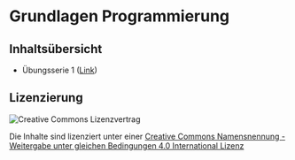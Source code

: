 # Grundlagen Programmierung

## Inhaltsübersicht

* Übungsserie 1 ([Link](https://github.com/stefanhuber/gru/UE1.md))

## Lizenzierung
![Creative Commons Lizenzvertrag](https://i.creativecommons.org/l/by-sa/4.0/88x31.png "Creative Commons Lizenzvertrag")

Die Inhalte sind lizenziert unter einer [Creative Commons Namensnennung - Weitergabe unter gleichen Bedingungen 4.0 International Lizenz](https://github.com/stefanhuber/sem/blob/master/LICENSE.md)




